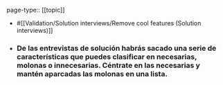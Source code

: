 page-type:: [[topic]]

- #[[Validation/Solution interviews/Remove cool features (Solution interviews)]]

- ### De las entrevistas de solución habrás sacado una serie de características que puedes clasificar en necesarias, molonas o innecesarias. Céntrate en las necesarias y mantén aparcadas las molonas en una lista.




